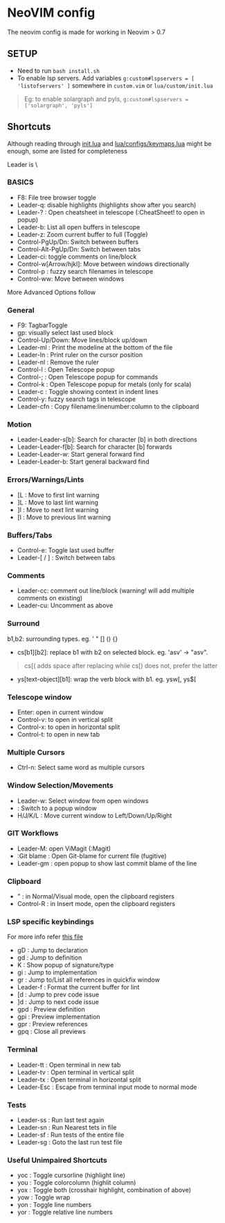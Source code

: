# NeoVIM config

The neovim config is made for working in Neovim > 0.7

## SETUP
- Need to run `bash install.sh`
- To enable lsp servers. Add variables `g:custom#lspservers = [ 'listofservers' ]` somewhere in `custom.vim` or `lua/custom/init.lua`
> Eg: to enable solargraph and pyls, `g:custom#lspservers = ['solargraph', 'pyls']`

## Shortcuts
Although reading through [init.lua](init.lua) and [lua/configs/keymaps.lua](lua/configs/keymaps.lua) might be enough, some are listed for completeness

Leader is \

### BASICS
* F8: File tree browser toggle
* Leader-q: disable highlights (highlights show after you search)
* Leader-? : Open cheatsheet in telescope (:CheatSheet! to open in popup)
* Leader-b: List all open buffers in telescope
* Leader-z: Zoom current buffer to full (Toggle)
* Control-PgUp/Dn: Switch between buffers
* Control-Alt-PgUp/Dn: Switch between tabs
* Leader-ci: toggle comments on line/block
* Control-w[Arrow/hjkl]: Move between windows directionally
* Control-p : fuzzy search filenames in telescope
* Control-ww: Move between windows

More Advanced Options follow

### General
* F9: TagbarToggle
* gp: visually select last used block
* Control-Up/Down: Move lines/block up/down
* Leader-ml : Print the modeline at the bottom of the file
* Leader-ln : Print ruler on the cursor position
* Leader-nl : Remove the ruler
* Control-l : Open Telescope popup
* Control-; : Open Telescope popup for commands
* Control-k : Open Telescope popup for metals (only for scala)
* Leader-c  : Toggle showing context in indent lines
* Control-y: fuzzy search tags in telescope
* Leader-cfn : Copy filename:linenumber:column to the clipboard

### Motion
* Leader-Leader-s[b]: Search for character [b] in both directions
* Leader-Leader-f[b]: Search for character [b] forwards
* Leader-Leader-w: Start general forward find
* Leader-Leader-b: Start general backward find

### Errors/Warnings/Lints
* [L : Move to first lint warning
* ]L : Move to last lint warning
* ]l : Move to next lint warning
* [l : Move to previous lint warning

### Buffers/Tabs
* Control-e: Toggle last used buffer
* Leader-[ / ] : Switch between tabs


### Comments
* Leader-cc: comment out line/block (warning! will add multiple comments on existing)
* Leader-cu: Uncomment as above

### Surround
b1,b2: surrounding types. eg. ' " [] () {}
* cs[b1][b2]: replace b1 with b2 on selected block. eg. 'asv' -> "asv".

> cs[( adds space after replacing while cs[) does not, prefer the latter

* ys[text-object][b1]: wrap the verb block with b1. eg. ysw[, ys$[


### Telescope window
* Enter: open in current window
* Control-v: to open in vertical split
* Control-x: to open in horizontal split
* Control-t: to open in new tab

### Multiple Cursors
* Ctrl-n: Select same word as multiple cursors

### Window Selection/Movements
* Leader-w: Select window from open windows
* <Control-W><Space> : Switch to a popup window
* <Control-W>H/J/K/L : Move current window to Left/Down/Up/Right

### GIT Workflows

* Leader-M: open ViMagit (:Magit)
* :Git blame : Open Git-blame for current file (fugitive)
* Leader-gm : open popup to show last commit blame of the line

### Clipboard
* " : in Normal/Visual mode, open the clipboard registers
* Control-R : in Insert mode, open the clipboard registers

### LSP specific keybindings

For more info refer [this file](lua/configs/lsp.lua)

* gD : Jump to declaration
* gd : Jump to definition
* K : Show popup of signature/type
* gi : Jump to implementation
* gr : Jump to/List all references in quickfix window
* Leader-f : Format the current buffer for lint
* [d : Jump to prev code issue
* ]d : Jump to next code issue
* gpd : Preview definition
* gpi : Preview implementation
* gpr : Preview references
* gpq : Close all previews

### Terminal
* Leader-tt : Open terminal in new tab
* Leader-tv : Open terminal in vertical split
* Leader-tx : Open terminal in horizontal split
* Leader-Esc : Escape from terminal input mode to normal mode

### Tests
* Leader-ss : Run last test again
* Leader-sn : Run Nearest tets in file
* Leader-sf : Run tests of the entire file
* Leader-sg : Goto the last run test file

### Useful Unimpaired Shortcuts

* yoc : Toggle cursorline (highlight line)
* you : Toggle colorcolumn (highlit column)
* yox : Toggle both (crosshair highlight, combination of above)
* yow : Toggle wrap
* yon : Toggle line numbers
* yor : Toggle relative line numbers
